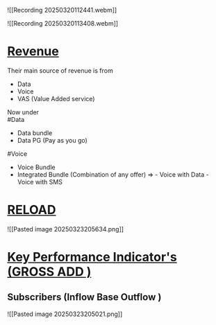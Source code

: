 
![[Recording 20250320112441.webm]]

![[Recording 20250320113408.webm]]

# <u>Revenue</u>
 
Their main source of revenue is from 
- Data 
- Voice 
- VAS (Value Added service)

Now under  
#Data 
- Data bundle
- Data PG (Pay as you go)

#Voice 
- Voice Bundle 
- Integrated Bundle (Combination of any offer) => - Voice with Data					- Voice with SMS 


# <u>RELOAD</u>
![[Pasted image 20250323205634.png]]

# <u>Key Performance Indicator's (GROSS ADD )</u>
## Subscribers (Inflow Base Outflow )

![[Pasted image 20250323205021.png]]